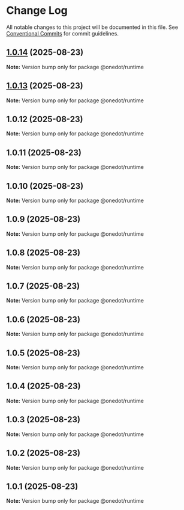 # Change Log

All notable changes to this project will be documented in this file.
See [Conventional Commits](https://conventionalcommits.org) for commit guidelines.

## [1.0.14](https://github.com/onedot-js/onedot-js/compare/@onedot/runtime@1.0.13...@onedot/runtime@1.0.14) (2025-08-23)

**Note:** Version bump only for package @onedot/runtime





## [1.0.13](https://github.com/onedot-js/onedot-js/compare/@onedot/runtime@1.0.12...@onedot/runtime@1.0.13) (2025-08-23)

**Note:** Version bump only for package @onedot/runtime





## 1.0.12 (2025-08-23)

**Note:** Version bump only for package @onedot/runtime





## 1.0.11 (2025-08-23)

**Note:** Version bump only for package @onedot/runtime





## 1.0.10 (2025-08-23)

**Note:** Version bump only for package @onedot/runtime





## 1.0.9 (2025-08-23)

**Note:** Version bump only for package @onedot/runtime





## 1.0.8 (2025-08-23)

**Note:** Version bump only for package @onedot/runtime





## 1.0.7 (2025-08-23)

**Note:** Version bump only for package @onedot/runtime





## 1.0.6 (2025-08-23)

**Note:** Version bump only for package @onedot/runtime





## 1.0.5 (2025-08-23)

**Note:** Version bump only for package @onedot/runtime





## 1.0.4 (2025-08-23)

**Note:** Version bump only for package @onedot/runtime





## 1.0.3 (2025-08-23)

**Note:** Version bump only for package @onedot/runtime





## 1.0.2 (2025-08-23)

**Note:** Version bump only for package @onedot/runtime





## 1.0.1 (2025-08-23)

**Note:** Version bump only for package @onedot/runtime
